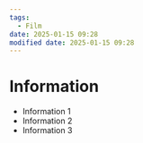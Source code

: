 ```yaml
---
tags:
  - Film
date: 2025-01-15 09:28
modified date: 2025-01-15 09:28
---
```


# Information

- Information 1
- Information 2
- Information 3